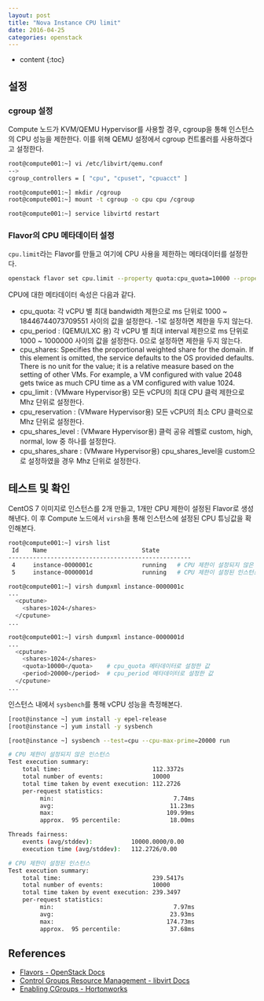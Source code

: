 ```yaml
---
layout: post
title: "Nova Instance CPU limit"
date: 2016-04-25
categories: openstack
---
```


* content
{:toc}

## 설정

### cgroup 설정

Compute 노드가 KVM/QEMU Hypervisor를 사용할 경우, cgroup을 통해 인스턴스의 CPU 성능을 제한한다.
이를 위해 QEMU 설정에서 cgroup 컨트롤러를 사용하겠다고 설정한다.

```bash
root@compute001:~] vi /etc/libvirt/qemu.conf
-->
cgroup_controllers = [ "cpu", "cpuset", "cpuacct" ]
```

```bash
root@compute001:~] mkdir /cgroup
root@compute001:~] mount -t cgroup -o cpu cpu /cgroup
```

```bash
root@compute001:~] service libvirtd restart
```

### Flavor의 CPU 메타데이터 설정

```cpu.limit```라는 Flavor를 만들고 여기에 CPU 사용을 제한하는 메타데이터를 설정한다.

```bash
openstack flavor set cpu.limit --property quota:cpu_quota=10000 --property quota:cpu_period=20000
```

CPU에 대한 메타데이터 속성은 다음과 같다.
- cpu_quota: 각 vCPU 별 최대 bandwidth 제한으로 ms 단위로 1000 ~ 18446744073709551 사이의 값을 설정한다. -1로 설정하면 제한을 두지 않는다.
- cpu_period : (QEMU/LXC 용) 각 vCPU 별 최대 interval 제한으로 ms 단위로 1000 ~ 1000000 사이의 값을 설정한다. 0으로 설정하면 제한을 두지 않는다.
- cpu_shares: Specifies the proportional weighted share for the domain. If this element is omitted, the service defaults to the OS provided defaults. There is no unit for the value; it is a relative measure based on the setting of other VMs. For example, a VM configured with value 2048 gets twice as much CPU time as a VM configured with value 1024.
- cpu_limit : (VMware Hypervisor용) 모든 vCPU의 최대 CPU 클럭 제한으로 Mhz 단위로 설정한다.
- cpu_reservation : (VMware Hypervisor용) 모든 vCPU의 최소 CPU 클럭으로 Mhz 단위로 설정한다.
- cpu_shares_level : (VMware Hypervisor용) 클럭 공유 레벨로 custom, high, normal, low 중 하나를 설정한다.
- cpu_shares_share : (VMware Hypervisor용) cpu_shares_level을 custom으로 설정하였을 경우 Mhz 단위로 설정한다.


## 테스트 및 확인

CentOS 7 이미지로 인스턴스를 2개 만들고, 1개만 CPU 제한이 설정된 Flavor로 생성해낸다.
이 후 Compute 노드에서 ```virsh```을 통해 인스턴스에 설정된 CPU 튜닝값을 확인해본다.

```bash
root@compute001:~] virsh list
 Id    Name                           State
----------------------------------------------------
 4     instance-0000001c              running	# CPU 제한이 설정되지 않은 인스턴스
 5     instance-0000001d              running	# CPU 제한이 설정된 인스턴스

root@compute001:~] virsh dumpxml instance-0000001c
...
  <cputune>
    <shares>1024</shares>
  </cputune>
...

root@compute001:~] virsh dumpxml instance-0000001d
...
  <cputune>
    <shares>1024</shares>
    <quota>10000</quota>	# cpu_quota 메타데이터로 설정한 값
    <period>20000</period>	# cpu_period 메타데이터로 설정한 값
  </cputune>
...
```

인스턴스 내에서 ```sysbench```를 통해 vCPU 성능을 측정해본다.

```bash
[root@instance ~] yum install -y epel-release
[root@instance ~] yum install -y sysbench

[root@instance ~] sysbench --test=cpu --cpu-max-prime=20000 run

# CPU 제한이 설정되지 않은 인스턴스
Test execution summary:
    total time:                          112.3372s
    total number of events:              10000
    total time taken by event execution: 112.2726
    per-request statistics:
         min:                                  7.74ms
         avg:                                 11.23ms
         max:                                109.99ms
         approx.  95 percentile:              18.00ms

Threads fairness:
    events (avg/stddev):           10000.0000/0.00
    execution time (avg/stddev):   112.2726/0.00

# CPU 제한이 설정된 인스턴스
Test execution summary:
    total time:                          239.5417s
    total number of events:              10000
    total time taken by event execution: 239.3497
    per-request statistics:
         min:                                  7.97ms
         avg:                                 23.93ms
         max:                                174.73ms
         approx.  95 percentile:              37.68ms
```

## References

- [Flavors - OpenStack Docs](http://docs.openstack.org/admin-guide/compute-flavors.html#compute-flavors)
- [Control Groups Resource Management - libvirt Docs](https://libvirt.org/cgroups.html)
- [Enabling CGroups - Hortonworks](https://docs.hortonworks.com/HDPDocuments/HDP2/HDP-2.3.2/bk_yarn_resource_mgt/content/enabling_cgroups.html)
